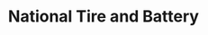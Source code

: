 ---
title: "National Tire and Battery"
url: /rockwall/national-tire-and-battery/
shop: car repair
---